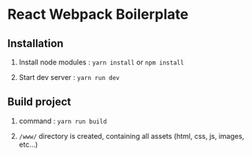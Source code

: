 # React Webpack Boilerplate

## Installation

1. Install node modules :
   `yarn install` or `npm install`

2. Start dev server :
   `yarn run dev`

## Build project

1. command :
    `yarn run build`

2. `/www/` directory is created, containing all assets (html, css, js, images, etc...)